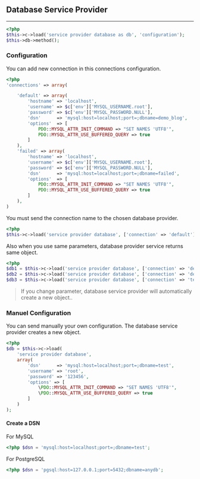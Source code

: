 
## Database Service Provider

-----

```php
<?php
$this->c->load('service provider database as db', 'configuration');
$this->db->method();
```

### Configuration

You can add new connection in this connections configuration.

```php
<?php
'connections' => array(

    'default' => array(
        'hostname' => 'localhost',
        'username' => $c['env']['MYSQL_USERNAME.root'],
        'password' => $c['env']['MYSQL_PASSWORD.NULL'],
        'dsn'      => 'mysql:host=localhost;port=;dbname=demo_blog',
        'options'  => [
            PDO::MYSQL_ATTR_INIT_COMMAND => "SET NAMES 'UTF8'",
            PDO::MYSQL_ATTR_USE_BUFFERED_QUERY => true
        ]
    ),
    'failed' => array(
        'hostname' => 'localhost',
        'username' => $c['env']['MYSQL_USERNAME.root'],
        'password' => $c['env']['MYSQL_PASSWORD.NULL'],
        'dsn'      => 'mysql:host=localhost;port=;dbname=failed',
        'options'  => [
            PDO::MYSQL_ATTR_INIT_COMMAND => "SET NAMES 'UTF8'",
            PDO::MYSQL_ATTR_USE_BUFFERED_QUERY => true
        ]
    ),
)
```

You must send the connection name to the chosen database provider.

```php
<?php
$this->c->load('service provider database', ['connection' => 'default']);
```
Also when you use same parameters, database provider service returns same object.

```php
<?php
$db1 = $this->c->load('service provider database', ['connection' => 'default']); // Creates a new object ($db1)
$db2 = $this->c->load('service provider database', ['connection' => 'default']); // Returns same object ($db1)
$db3 = $this->c->load('service provider database', ['connection' => 'test']);	 // Creates a new object
```
<blockquote>If you change parameter, database service provider will automatically create a new object..</blockquote>

### Manuel Configuration

You can send manually your own configuration. The database service provider creates a new object.

```php
<?php
$db = $this->c->load(
    'service provider database',
    array(
        'dsn'      => 'mysql:host=localhost;port=;dbname=test',
        'username' => 'root',
        'password' => '123456',
        'options' => [
            \PDO::MYSQL_ATTR_INIT_COMMAND => "SET NAMES 'UTF8'",
            \PDO::MYSQL_ATTR_USE_BUFFERED_QUERY => true
        ]
    )
);
```

#### Create a DSN

For MySQL

```php
<?php $dsn = 'mysql:host=localhost;port=;dbname=test';
```

For PostgreSQL

```php
<?php $dsn = 'pgsql:host=127.0.0.1;port=5432;dbname=anydb';
```